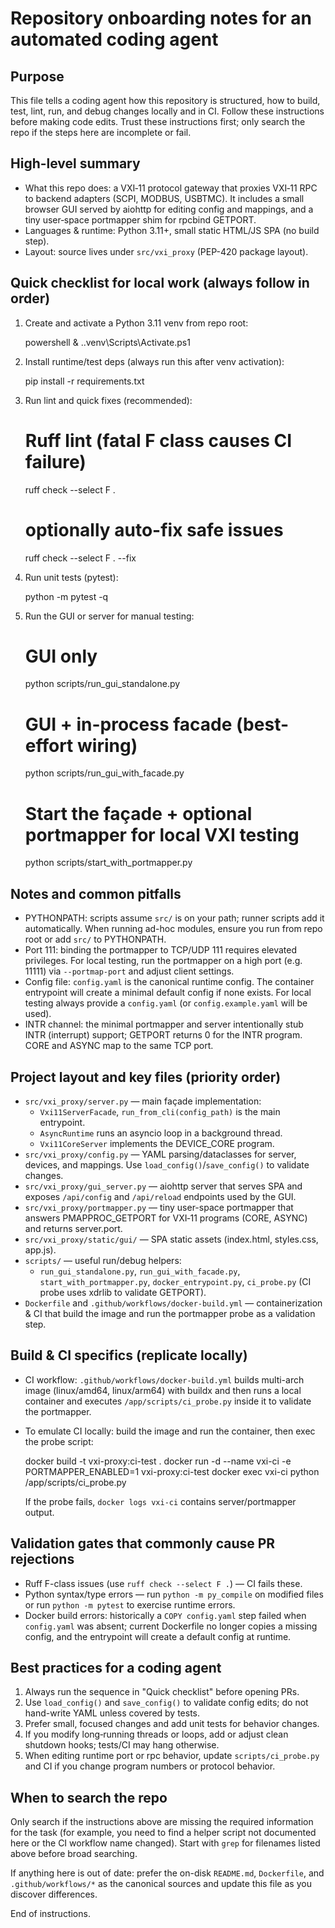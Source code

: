 Repository onboarding notes for an automated coding agent
======================================================

Purpose
-------
This file tells a coding agent how this repository is structured, how to build,
test, lint, run, and debug changes locally and in CI. Follow these instructions
before making code edits. Trust these instructions first; only search the repo
if the steps here are incomplete or fail.

High-level summary
------------------
- What this repo does: a VXI‑11 protocol gateway that proxies VXI‑11 RPC to
  backend adapters (SCPI, MODBUS, USBTMC). It includes a small browser GUI
  served by aiohttp for editing config and mappings, and a tiny user‑space
  portmapper shim for rpcbind GETPORT.
- Languages & runtime: Python 3.11+, small static HTML/JS SPA (no build step).
- Layout: source lives under `src/vxi_proxy` (PEP-420 package layout).

Quick checklist for local work (always follow in order)
----------------------------------------------------
1. Create and activate a Python 3.11 venv from repo root:

   powershell
   & .\.venv\Scripts\Activate.ps1

2. Install runtime/test deps (always run this after venv activation):

   pip install -r requirements.txt

3. Run lint and quick fixes (recommended):

   # Ruff lint (fatal F class causes CI failure)
   ruff check --select F .
   # optionally auto-fix safe issues
   ruff check --select F . --fix

4. Run unit tests (pytest):

   python -m pytest -q

5. Run the GUI or server for manual testing:

   # GUI only
   python scripts/run_gui_standalone.py

   # GUI + in-process facade (best-effort wiring)
   python scripts/run_gui_with_facade.py

   # Start the façade + optional portmapper for local VXI testing
   python scripts/start_with_portmapper.py

Notes and common pitfalls
-------------------------
- PYTHONPATH: scripts assume `src/` is on your path; runner scripts add it
  automatically. When running ad-hoc modules, ensure you run from repo root
  or add `src/` to PYTHONPATH.
- Port 111: binding the portmapper to TCP/UDP 111 requires elevated privileges.
  For local testing, run the portmapper on a high port (e.g. 11111) via
  `--portmap-port` and adjust client settings.
- Config file: `config.yaml` is the canonical runtime config. The container
  entrypoint will create a minimal default config if none exists. For local
  testing always provide a `config.yaml` (or `config.example.yaml` will be used).
- INTR channel: the minimal portmapper and server intentionally stub INTR
  (interrupt) support; GETPORT returns 0 for the INTR program. CORE and ASYNC
  map to the same TCP port.

Project layout and key files (priority order)
---------------------------------------------
- `src/vxi_proxy/server.py` — main façade implementation:
  - `Vxi11ServerFacade`, `run_from_cli(config_path)` is the main entrypoint.
  - `AsyncRuntime` runs an asyncio loop in a background thread.
  - `Vxi11CoreServer` implements the DEVICE_CORE program.
- `src/vxi_proxy/config.py` — YAML parsing/dataclasses for server, devices,
  and mappings. Use `load_config()`/`save_config()` to validate changes.
- `src/vxi_proxy/gui_server.py` — aiohttp server that serves SPA and exposes
  `/api/config` and `/api/reload` endpoints used by the GUI.
- `src/vxi_proxy/portmapper.py` — tiny user-space portmapper that answers
  PMAPPROC_GETPORT for VXI‑11 programs (CORE, ASYNC) and returns server.port.
- `src/vxi_proxy/static/gui/` — SPA static assets (index.html, styles.css, app.js).
- `scripts/` — useful run/debug helpers:
  - `run_gui_standalone.py`, `run_gui_with_facade.py`, `start_with_portmapper.py`,
    `docker_entrypoint.py`, `ci_probe.py` (CI probe uses xdrlib to validate GETPORT).
- `Dockerfile` and `.github/workflows/docker-build.yml` — containerization & CI
  that build the image and run the portmapper probe as a validation step.

Build & CI specifics (replicate locally)
----------------------------------------
- CI workflow: `.github/workflows/docker-build.yml` builds multi-arch image
  (linux/amd64, linux/arm64) with buildx and then runs a local container and
  executes `/app/scripts/ci_probe.py` inside it to validate the portmapper.
- To emulate CI locally: build the image and run the container, then exec the
  probe script:

  docker build -t vxi-proxy:ci-test .
  docker run -d --name vxi-ci -e PORTMAPPER_ENABLED=1 vxi-proxy:ci-test
  docker exec vxi-ci python /app/scripts/ci_probe.py

  If the probe fails, `docker logs vxi-ci` contains server/portmapper output.

Validation gates that commonly cause PR rejections
--------------------------------------------------
- Ruff F-class issues (use `ruff check --select F .`) — CI fails these.
- Python syntax/type errors — run `python -m py_compile` on modified files
  or run `python -m pytest` to exercise runtime errors.
- Docker build errors: historically a `COPY config.yaml` step failed when
  `config.yaml` was absent; current Dockerfile no longer copies a missing
  config, and the entrypoint will create a default config at runtime.

Best practices for a coding agent
--------------------------------
1. Always run the sequence in "Quick checklist" before opening PRs.
2. Use `load_config()` and `save_config()` to validate config edits; do not
   hand-write YAML unless covered by tests.
3. Prefer small, focused changes and add unit tests for behavior changes.
4. If you modify long‑running threads or loops, add or adjust clean shutdown
   hooks; tests/CI may hang otherwise.
5. When editing runtime port or rpc behavior, update `scripts/ci_probe.py` and
   CI if you change program numbers or protocol behavior.

When to search the repo
-----------------------
Only search if the instructions above are missing the required information for
the task (for example, you need to find a helper script not documented here
or the CI workflow name changed). Start with `grep` for filenames listed
above before broad searching.

If anything here is out of date: prefer the on-disk `README.md`, `Dockerfile`,
and `.github/workflows/*` as the canonical sources and update this file as you
discover differences.

End of instructions.
